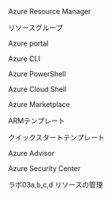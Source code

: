 Azure Resource Manager

リソースグループ

Azure portal

Azure CLI

Azure PowerShell


Azure Cloud Shell

Azure Marketplace

ARMテンプレート

クイックスタートテンプレート

Azure Advisor

Azure Security Center

ラボ03a,b,c,d リソースの管理


